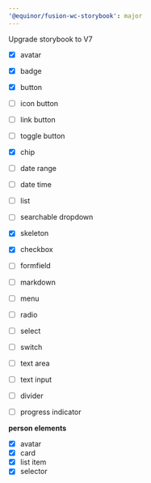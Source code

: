 ```yaml
---
'@equinor/fusion-wc-storybook': major
---
```


Upgrade storybook to V7

- [x] avatar
- [x] badge
- [x] button

- [ ] icon button
- [ ] link button
- [ ] toggle button
- [x] chip
- [ ] date range
- [ ] date time
- [ ] list
- [ ] searchable dropdown
- [x] skeleton
- [x] checkbox
- [ ] formfield
- [ ] markdown
- [ ] menu
- [ ] radio
- [ ] select
- [ ] switch
- [ ] text area
- [ ] text input
- [ ] divider
- [ ] progress indicator

__person elements__
- [x] avatar
- [x] card
- [x] list item
- [x] selector
